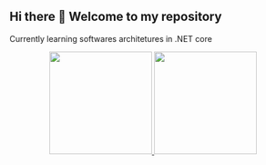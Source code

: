 ## Hi there 👋 Welcome to my repository
Currently learning softwares architetures in .NET core

<div align="center">
  <a href="https://github.com/rzanchetta01">
    <img height="180em" src="https://github-readme-stats.vercel.app/api?username=joaowicksilva&show_icons=true&theme=dracula&include_all_commits=true&count_private=true"/>
  <img height="180em" src="https://github-readme-stats.vercel.app/api/top-langs/?username=joaowicksilva&layout=compact&langs_count=7&theme=dracula"/>
</div>
